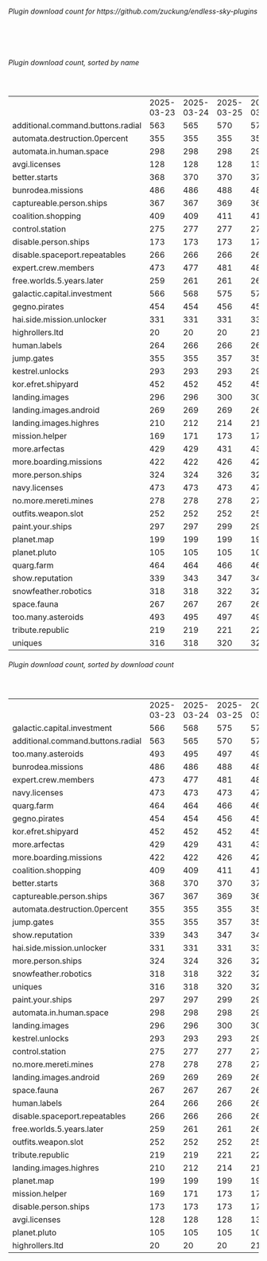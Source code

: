 <h6>Plugin download count for https://github.com/zuckung/endless-sky-plugins</h6><br>
<br>
<h6>Plugin download count, sorted by name</h6><sub><sup><br>
<table>
	<tr>
		<td></td>
		<td>2025-03-23</td>
		<td>2025-03-24</td>
		<td>2025-03-25</td>
		<td>2025-03-26</td>
		<td>2025-03-27</td>
		<td>2025-03-28</td>
		<td>2025-03-29</td>
		<td>today +</td>
	</tr>
	<tr>
		<td>additional.command.buttons.radial</td>
		<td>563</td>
		<td>565</td>
		<td>570</td>
		<td>575</td>
		<td>575</td>
		<td>577</td>
		<td>578</td>
		<td>+ 1</td>
	</tr>
	<tr>
		<td>automata.destruction.0percent</td>
		<td>355</td>
		<td>355</td>
		<td>355</td>
		<td>355</td>
		<td>357</td>
		<td>359</td>
		<td>366</td>
		<td>+ 7</td>
	</tr>
	<tr>
		<td>automata.in.human.space</td>
		<td>298</td>
		<td>298</td>
		<td>298</td>
		<td>298</td>
		<td>298</td>
		<td>298</td>
		<td>305</td>
		<td>+ 7</td>
	</tr>
	<tr>
		<td>avgi.licenses</td>
		<td>128</td>
		<td>128</td>
		<td>128</td>
		<td>132</td>
		<td>132</td>
		<td>132</td>
		<td>133</td>
		<td>+ 1</td>
	</tr>
	<tr>
		<td>better.starts</td>
		<td>368</td>
		<td>370</td>
		<td>370</td>
		<td>370</td>
		<td>370</td>
		<td>370</td>
		<td>377</td>
		<td>+ 7</td>
	</tr>
	<tr>
		<td>bunrodea.missions</td>
		<td>486</td>
		<td>486</td>
		<td>488</td>
		<td>489</td>
		<td>490</td>
		<td>490</td>
		<td>491</td>
		<td>+ 1</td>
	</tr>
	<tr>
		<td>captureable.person.ships</td>
		<td>367</td>
		<td>367</td>
		<td>369</td>
		<td>369</td>
		<td>369</td>
		<td>369</td>
		<td>370</td>
		<td>+ 1</td>
	</tr>
	<tr>
		<td>coalition.shopping</td>
		<td>409</td>
		<td>409</td>
		<td>411</td>
		<td>411</td>
		<td>411</td>
		<td>411</td>
		<td>412</td>
		<td>+ 1</td>
	</tr>
	<tr>
		<td>control.station</td>
		<td>275</td>
		<td>277</td>
		<td>277</td>
		<td>277</td>
		<td>277</td>
		<td>277</td>
		<td>280</td>
		<td>+ 3</td>
	</tr>
	<tr>
		<td>disable.person.ships</td>
		<td>173</td>
		<td>173</td>
		<td>173</td>
		<td>173</td>
		<td>175</td>
		<td>175</td>
		<td>176</td>
		<td>+ 1</td>
	</tr>
	<tr>
		<td>disable.spaceport.repeatables</td>
		<td>266</td>
		<td>266</td>
		<td>266</td>
		<td>266</td>
		<td>266</td>
		<td>266</td>
		<td>268</td>
		<td>+ 2</td>
	</tr>
	<tr>
		<td>expert.crew.members</td>
		<td>473</td>
		<td>477</td>
		<td>481</td>
		<td>482</td>
		<td>482</td>
		<td>484</td>
		<td>485</td>
		<td>+ 1</td>
	</tr>
	<tr>
		<td>free.worlds.5.years.later</td>
		<td>259</td>
		<td>261</td>
		<td>261</td>
		<td>261</td>
		<td>261</td>
		<td>261</td>
		<td>262</td>
		<td>+ 1</td>
	</tr>
	<tr>
		<td>galactic.capital.investment</td>
		<td>566</td>
		<td>568</td>
		<td>575</td>
		<td>576</td>
		<td>576</td>
		<td>580</td>
		<td>585</td>
		<td>+ 5</td>
	</tr>
	<tr>
		<td>gegno.pirates</td>
		<td>454</td>
		<td>454</td>
		<td>456</td>
		<td>457</td>
		<td>459</td>
		<td>459</td>
		<td>460</td>
		<td>+ 1</td>
	</tr>
	<tr>
		<td>hai.side.mission.unlocker</td>
		<td>331</td>
		<td>331</td>
		<td>331</td>
		<td>333</td>
		<td>333</td>
		<td>335</td>
		<td>336</td>
		<td>+ 1</td>
	</tr>
	<tr>
		<td>highrollers.ltd</td>
		<td>20</td>
		<td>20</td>
		<td>20</td>
		<td>21</td>
		<td>21</td>
		<td>21</td>
		<td>22</td>
		<td>+ 1</td>
	</tr>
	<tr>
		<td>human.labels</td>
		<td>264</td>
		<td>266</td>
		<td>266</td>
		<td>267</td>
		<td>267</td>
		<td>267</td>
		<td>268</td>
		<td>+ 1</td>
	</tr>
	<tr>
		<td>jump.gates</td>
		<td>355</td>
		<td>355</td>
		<td>357</td>
		<td>358</td>
		<td>360</td>
		<td>360</td>
		<td>363</td>
		<td>+ 3</td>
	</tr>
	<tr>
		<td>kestrel.unlocks</td>
		<td>293</td>
		<td>293</td>
		<td>293</td>
		<td>293</td>
		<td>293</td>
		<td>293</td>
		<td>294</td>
		<td>+ 1</td>
	</tr>
	<tr>
		<td>kor.efret.shipyard</td>
		<td>452</td>
		<td>452</td>
		<td>452</td>
		<td>452</td>
		<td>452</td>
		<td>452</td>
		<td>453</td>
		<td>+ 1</td>
	</tr>
	<tr>
		<td>landing.images</td>
		<td>296</td>
		<td>296</td>
		<td>300</td>
		<td>300</td>
		<td>300</td>
		<td>300</td>
		<td>301</td>
		<td>+ 1</td>
	</tr>
	<tr>
		<td>landing.images.android</td>
		<td>269</td>
		<td>269</td>
		<td>269</td>
		<td>269</td>
		<td>269</td>
		<td>269</td>
		<td>270</td>
		<td>+ 1</td>
	</tr>
	<tr>
		<td>landing.images.highres</td>
		<td>210</td>
		<td>212</td>
		<td>214</td>
		<td>214</td>
		<td>214</td>
		<td>214</td>
		<td>215</td>
		<td>+ 1</td>
	</tr>
	<tr>
		<td>mission.helper</td>
		<td>169</td>
		<td>171</td>
		<td>173</td>
		<td>174</td>
		<td>174</td>
		<td>178</td>
		<td>181</td>
		<td>+ 3</td>
	</tr>
	<tr>
		<td>more.arfectas</td>
		<td>429</td>
		<td>429</td>
		<td>431</td>
		<td>431</td>
		<td>431</td>
		<td>433</td>
		<td>434</td>
		<td>+ 1</td>
	</tr>
	<tr>
		<td>more.boarding.missions</td>
		<td>422</td>
		<td>422</td>
		<td>426</td>
		<td>427</td>
		<td>427</td>
		<td>427</td>
		<td>428</td>
		<td>+ 1</td>
	</tr>
	<tr>
		<td>more.person.ships</td>
		<td>324</td>
		<td>324</td>
		<td>326</td>
		<td>326</td>
		<td>326</td>
		<td>326</td>
		<td>329</td>
		<td>+ 3</td>
	</tr>
	<tr>
		<td>navy.licenses</td>
		<td>473</td>
		<td>473</td>
		<td>473</td>
		<td>474</td>
		<td>478</td>
		<td>478</td>
		<td>482</td>
		<td>+ 4</td>
	</tr>
	<tr>
		<td>no.more.mereti.mines</td>
		<td>278</td>
		<td>278</td>
		<td>278</td>
		<td>278</td>
		<td>278</td>
		<td>278</td>
		<td>279</td>
		<td>+ 1</td>
	</tr>
	<tr>
		<td>outfits.weapon.slot</td>
		<td>252</td>
		<td>252</td>
		<td>252</td>
		<td>252</td>
		<td>252</td>
		<td>252</td>
		<td>255</td>
		<td>+ 3</td>
	</tr>
	<tr>
		<td>paint.your.ships</td>
		<td>297</td>
		<td>297</td>
		<td>299</td>
		<td>299</td>
		<td>301</td>
		<td>303</td>
		<td>306</td>
		<td>+ 3</td>
	</tr>
	<tr>
		<td>planet.map</td>
		<td>199</td>
		<td>199</td>
		<td>199</td>
		<td>199</td>
		<td>199</td>
		<td>199</td>
		<td>202</td>
		<td>+ 3</td>
	</tr>
	<tr>
		<td>planet.pluto</td>
		<td>105</td>
		<td>105</td>
		<td>105</td>
		<td>105</td>
		<td>105</td>
		<td>105</td>
		<td>106</td>
		<td>+ 1</td>
	</tr>
	<tr>
		<td>quarg.farm</td>
		<td>464</td>
		<td>464</td>
		<td>466</td>
		<td>466</td>
		<td>466</td>
		<td>466</td>
		<td>469</td>
		<td>+ 3</td>
	</tr>
	<tr>
		<td>show.reputation</td>
		<td>339</td>
		<td>343</td>
		<td>347</td>
		<td>347</td>
		<td>347</td>
		<td>347</td>
		<td>350</td>
		<td>+ 3</td>
	</tr>
	<tr>
		<td>snowfeather.robotics</td>
		<td>318</td>
		<td>318</td>
		<td>322</td>
		<td>322</td>
		<td>324</td>
		<td>324</td>
		<td>326</td>
		<td>+ 2</td>
	</tr>
	<tr>
		<td>space.fauna</td>
		<td>267</td>
		<td>267</td>
		<td>267</td>
		<td>267</td>
		<td>267</td>
		<td>267</td>
		<td>268</td>
		<td>+ 1</td>
	</tr>
	<tr>
		<td>too.many.asteroids</td>
		<td>493</td>
		<td>495</td>
		<td>497</td>
		<td>497</td>
		<td>497</td>
		<td>497</td>
		<td>500</td>
		<td>+ 3</td>
	</tr>
	<tr>
		<td>tribute.republic</td>
		<td>219</td>
		<td>219</td>
		<td>221</td>
		<td>221</td>
		<td>221</td>
		<td>221</td>
		<td>224</td>
		<td>+ 3</td>
	</tr>
	<tr>
		<td>uniques</td>
		<td>316</td>
		<td>318</td>
		<td>320</td>
		<td>320</td>
		<td>322</td>
		<td>322</td>
		<td>323</td>
		<td>+ 1</td>
	</tr>
</table>
</sub></sup>
<h6>Plugin download count, sorted by download count</h6><sub><sup><br>
<table>
	<tr>
		<td></td>
		<td>2025-03-23</td>
		<td>2025-03-24</td>
		<td>2025-03-25</td>
		<td>2025-03-26</td>
		<td>2025-03-27</td>
		<td>2025-03-28</td>
		<td>2025-03-29</td>
		<td>today +</td>
	</tr>
	<tr>
		<td>galactic.capital.investment</td>
		<td>566</td>
		<td>568</td>
		<td>575</td>
		<td>576</td>
		<td>576</td>
		<td>580</td>
		<td>585</td>
		<td>+ 5</td>
	</tr>
	<tr>
		<td>additional.command.buttons.radial</td>
		<td>563</td>
		<td>565</td>
		<td>570</td>
		<td>575</td>
		<td>575</td>
		<td>577</td>
		<td>578</td>
		<td>+ 1</td>
	</tr>
	<tr>
		<td>too.many.asteroids</td>
		<td>493</td>
		<td>495</td>
		<td>497</td>
		<td>497</td>
		<td>497</td>
		<td>497</td>
		<td>500</td>
		<td>+ 3</td>
	</tr>
	<tr>
		<td>bunrodea.missions</td>
		<td>486</td>
		<td>486</td>
		<td>488</td>
		<td>489</td>
		<td>490</td>
		<td>490</td>
		<td>491</td>
		<td>+ 1</td>
	</tr>
	<tr>
		<td>expert.crew.members</td>
		<td>473</td>
		<td>477</td>
		<td>481</td>
		<td>482</td>
		<td>482</td>
		<td>484</td>
		<td>485</td>
		<td>+ 1</td>
	</tr>
	<tr>
		<td>navy.licenses</td>
		<td>473</td>
		<td>473</td>
		<td>473</td>
		<td>474</td>
		<td>478</td>
		<td>478</td>
		<td>482</td>
		<td>+ 4</td>
	</tr>
	<tr>
		<td>quarg.farm</td>
		<td>464</td>
		<td>464</td>
		<td>466</td>
		<td>466</td>
		<td>466</td>
		<td>466</td>
		<td>469</td>
		<td>+ 3</td>
	</tr>
	<tr>
		<td>gegno.pirates</td>
		<td>454</td>
		<td>454</td>
		<td>456</td>
		<td>457</td>
		<td>459</td>
		<td>459</td>
		<td>460</td>
		<td>+ 1</td>
	</tr>
	<tr>
		<td>kor.efret.shipyard</td>
		<td>452</td>
		<td>452</td>
		<td>452</td>
		<td>452</td>
		<td>452</td>
		<td>452</td>
		<td>453</td>
		<td>+ 1</td>
	</tr>
	<tr>
		<td>more.arfectas</td>
		<td>429</td>
		<td>429</td>
		<td>431</td>
		<td>431</td>
		<td>431</td>
		<td>433</td>
		<td>434</td>
		<td>+ 1</td>
	</tr>
	<tr>
		<td>more.boarding.missions</td>
		<td>422</td>
		<td>422</td>
		<td>426</td>
		<td>427</td>
		<td>427</td>
		<td>427</td>
		<td>428</td>
		<td>+ 1</td>
	</tr>
	<tr>
		<td>coalition.shopping</td>
		<td>409</td>
		<td>409</td>
		<td>411</td>
		<td>411</td>
		<td>411</td>
		<td>411</td>
		<td>412</td>
		<td>+ 1</td>
	</tr>
	<tr>
		<td>better.starts</td>
		<td>368</td>
		<td>370</td>
		<td>370</td>
		<td>370</td>
		<td>370</td>
		<td>370</td>
		<td>377</td>
		<td>+ 7</td>
	</tr>
	<tr>
		<td>captureable.person.ships</td>
		<td>367</td>
		<td>367</td>
		<td>369</td>
		<td>369</td>
		<td>369</td>
		<td>369</td>
		<td>370</td>
		<td>+ 1</td>
	</tr>
	<tr>
		<td>automata.destruction.0percent</td>
		<td>355</td>
		<td>355</td>
		<td>355</td>
		<td>355</td>
		<td>357</td>
		<td>359</td>
		<td>366</td>
		<td>+ 7</td>
	</tr>
	<tr>
		<td>jump.gates</td>
		<td>355</td>
		<td>355</td>
		<td>357</td>
		<td>358</td>
		<td>360</td>
		<td>360</td>
		<td>363</td>
		<td>+ 3</td>
	</tr>
	<tr>
		<td>show.reputation</td>
		<td>339</td>
		<td>343</td>
		<td>347</td>
		<td>347</td>
		<td>347</td>
		<td>347</td>
		<td>350</td>
		<td>+ 3</td>
	</tr>
	<tr>
		<td>hai.side.mission.unlocker</td>
		<td>331</td>
		<td>331</td>
		<td>331</td>
		<td>333</td>
		<td>333</td>
		<td>335</td>
		<td>336</td>
		<td>+ 1</td>
	</tr>
	<tr>
		<td>more.person.ships</td>
		<td>324</td>
		<td>324</td>
		<td>326</td>
		<td>326</td>
		<td>326</td>
		<td>326</td>
		<td>329</td>
		<td>+ 3</td>
	</tr>
	<tr>
		<td>snowfeather.robotics</td>
		<td>318</td>
		<td>318</td>
		<td>322</td>
		<td>322</td>
		<td>324</td>
		<td>324</td>
		<td>326</td>
		<td>+ 2</td>
	</tr>
	<tr>
		<td>uniques</td>
		<td>316</td>
		<td>318</td>
		<td>320</td>
		<td>320</td>
		<td>322</td>
		<td>322</td>
		<td>323</td>
		<td>+ 1</td>
	</tr>
	<tr>
		<td>paint.your.ships</td>
		<td>297</td>
		<td>297</td>
		<td>299</td>
		<td>299</td>
		<td>301</td>
		<td>303</td>
		<td>306</td>
		<td>+ 3</td>
	</tr>
	<tr>
		<td>automata.in.human.space</td>
		<td>298</td>
		<td>298</td>
		<td>298</td>
		<td>298</td>
		<td>298</td>
		<td>298</td>
		<td>305</td>
		<td>+ 7</td>
	</tr>
	<tr>
		<td>landing.images</td>
		<td>296</td>
		<td>296</td>
		<td>300</td>
		<td>300</td>
		<td>300</td>
		<td>300</td>
		<td>301</td>
		<td>+ 1</td>
	</tr>
	<tr>
		<td>kestrel.unlocks</td>
		<td>293</td>
		<td>293</td>
		<td>293</td>
		<td>293</td>
		<td>293</td>
		<td>293</td>
		<td>294</td>
		<td>+ 1</td>
	</tr>
	<tr>
		<td>control.station</td>
		<td>275</td>
		<td>277</td>
		<td>277</td>
		<td>277</td>
		<td>277</td>
		<td>277</td>
		<td>280</td>
		<td>+ 3</td>
	</tr>
	<tr>
		<td>no.more.mereti.mines</td>
		<td>278</td>
		<td>278</td>
		<td>278</td>
		<td>278</td>
		<td>278</td>
		<td>278</td>
		<td>279</td>
		<td>+ 1</td>
	</tr>
	<tr>
		<td>landing.images.android</td>
		<td>269</td>
		<td>269</td>
		<td>269</td>
		<td>269</td>
		<td>269</td>
		<td>269</td>
		<td>270</td>
		<td>+ 1</td>
	</tr>
	<tr>
		<td>space.fauna</td>
		<td>267</td>
		<td>267</td>
		<td>267</td>
		<td>267</td>
		<td>267</td>
		<td>267</td>
		<td>268</td>
		<td>+ 1</td>
	</tr>
	<tr>
		<td>human.labels</td>
		<td>264</td>
		<td>266</td>
		<td>266</td>
		<td>267</td>
		<td>267</td>
		<td>267</td>
		<td>268</td>
		<td>+ 1</td>
	</tr>
	<tr>
		<td>disable.spaceport.repeatables</td>
		<td>266</td>
		<td>266</td>
		<td>266</td>
		<td>266</td>
		<td>266</td>
		<td>266</td>
		<td>268</td>
		<td>+ 2</td>
	</tr>
	<tr>
		<td>free.worlds.5.years.later</td>
		<td>259</td>
		<td>261</td>
		<td>261</td>
		<td>261</td>
		<td>261</td>
		<td>261</td>
		<td>262</td>
		<td>+ 1</td>
	</tr>
	<tr>
		<td>outfits.weapon.slot</td>
		<td>252</td>
		<td>252</td>
		<td>252</td>
		<td>252</td>
		<td>252</td>
		<td>252</td>
		<td>255</td>
		<td>+ 3</td>
	</tr>
	<tr>
		<td>tribute.republic</td>
		<td>219</td>
		<td>219</td>
		<td>221</td>
		<td>221</td>
		<td>221</td>
		<td>221</td>
		<td>224</td>
		<td>+ 3</td>
	</tr>
	<tr>
		<td>landing.images.highres</td>
		<td>210</td>
		<td>212</td>
		<td>214</td>
		<td>214</td>
		<td>214</td>
		<td>214</td>
		<td>215</td>
		<td>+ 1</td>
	</tr>
	<tr>
		<td>planet.map</td>
		<td>199</td>
		<td>199</td>
		<td>199</td>
		<td>199</td>
		<td>199</td>
		<td>199</td>
		<td>202</td>
		<td>+ 3</td>
	</tr>
	<tr>
		<td>mission.helper</td>
		<td>169</td>
		<td>171</td>
		<td>173</td>
		<td>174</td>
		<td>174</td>
		<td>178</td>
		<td>181</td>
		<td>+ 3</td>
	</tr>
	<tr>
		<td>disable.person.ships</td>
		<td>173</td>
		<td>173</td>
		<td>173</td>
		<td>173</td>
		<td>175</td>
		<td>175</td>
		<td>176</td>
		<td>+ 1</td>
	</tr>
	<tr>
		<td>avgi.licenses</td>
		<td>128</td>
		<td>128</td>
		<td>128</td>
		<td>132</td>
		<td>132</td>
		<td>132</td>
		<td>133</td>
		<td>+ 1</td>
	</tr>
	<tr>
		<td>planet.pluto</td>
		<td>105</td>
		<td>105</td>
		<td>105</td>
		<td>105</td>
		<td>105</td>
		<td>105</td>
		<td>106</td>
		<td>+ 1</td>
	</tr>
	<tr>
		<td>highrollers.ltd</td>
		<td>20</td>
		<td>20</td>
		<td>20</td>
		<td>21</td>
		<td>21</td>
		<td>21</td>
		<td>22</td>
		<td>+ 1</td>
	</tr>
</table>
</sub></sup>
